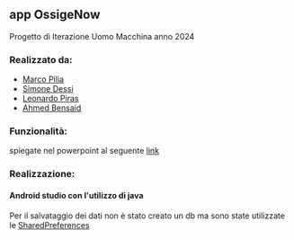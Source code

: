 ## app OssigeNow

Progetto di Iterazione Uomo Macchina anno 2024

### Realizzato da:
* [Marco Pilia](https://github.com/Marchisceddu)
* [Simone Dessi](https://github.com/Druimo)
* [Leonardo Piras](https://github.com/Piras78)
* [Ahmed Bensaid](https://github.com/ahmedbensaid080308)

### Funzionalità: 
spiegate nel powerpoint al seguente [link](https://github.com/Marchisceddu/OssigeNow/blob/main/Ossigenow.pptx)

### Realizzazione:
#### Android studio con l'utilizzo di java
Per il salvataggio dei dati non è stato creato un db ma sono state utilizzate le [SharedPreferences](https://developer.android.com/training/data-storage/shared-preferences)
